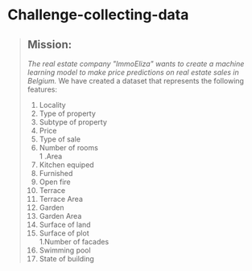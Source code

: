 # Challenge-collecting-data

>## Mission:<br/>
> *The real estate company "ImmoEliza"  wants to create a machine learning model to make price predictions on real estate sales in Belgium.*
>We have created a dataset that represents the following features:<br/>
> 1.  Locality<br/>
> 1. Type of property<br/>
> 1. Subtype of property<br/>
> 1. Price<br/>
> 1. Type of sale<br/>
> 1. Number of rooms<br/>
> 1 .Area<br/>
> 1. Kitchen equiped<br/>
> 1. Furnished<br/>
> 1. Open fire<br/>
> 1. Terrace<br/>
>	1. Terrace Area<br/>
> 1. Garden<br/>
>	1. Garden Area<br/>
> 1. Surface of land<br/>
> 1. Surface of plot<br/>
> 1.Number of facades<br/>
> 1. Swimming pool<br/>
> 1. State of building<br/>